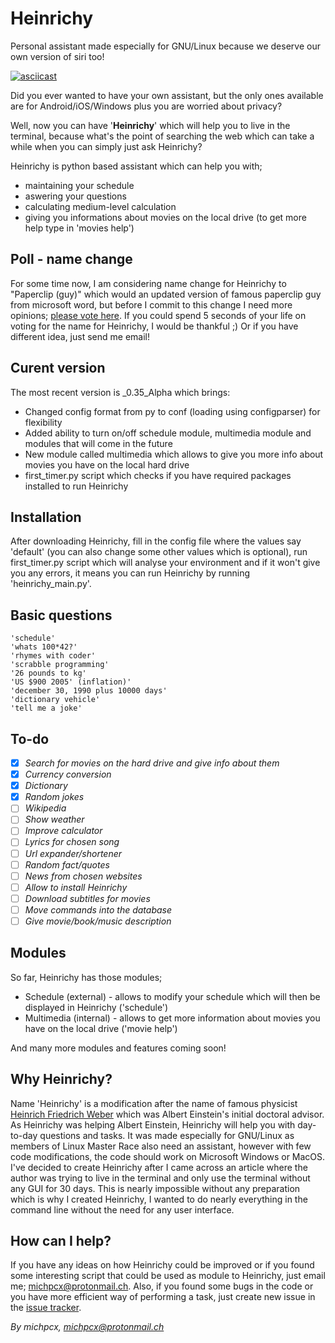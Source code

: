 # Heinrichy
Personal assistant made especially for GNU/Linux because we deserve our own version of siri too!


[![asciicast](https://asciinema.org/a/81946.png)](https://asciinema.org/a/81946)

Did you ever wanted to have your own assistant, but the only ones available are for Android/iOS/Windows plus you are
worried about privacy?

Well, now you can have '**Heinrichy**' which will help you to live in the terminal, because what's the point of searching the web which can take a while when you can simply just ask Heinrichy?

Heinrichy is python based assistant which can help you with;
- maintaining your schedule
- aswering your questions
- calculating medium-level calculation
- giving you informations about movies on the local drive (to get more help type in 'movies help')

## Poll - name change

For some time now, I am considering name change for Heinrichy to "Paperclip (guy)" which would an updated version of famous paperclip guy from microsoft word, but before I commit to this change I need more opinions; [please vote here](https://www.strawpoll.me/10933451). If you could spend 5 seconds of your life on voting for the name for Heinrichy, I would be thankful ;) Or if you have different idea, just send me email!

## Curent version

The most recent version is _0.35_Alpha which brings:
- Changed config format from py to conf (loading using configparser) for flexibility
- Added ability to turn on/off schedule module, multimedia module and modules that will come in the future
- New module called multimedia which allows to give you more info about movies you have on the local hard drive
- first_timer.py script which checks if you have required packages installed to run Heinrichy


## Installation
After downloading Heinrichy, fill in the config file where the values say 'default' (you can also change some other
values which is optional), run first_timer.py script which will analyse your environment and if it won't
give you any errors, it means you can run Heinrichy by running 'heinrichy_main.py'.

## Basic questions
```
'schedule'
'whats 100*42?'
'rhymes with coder'
'scrabble programming'
'26 pounds to kg'
'US $900 2005' (inflation)'
'december 30, 1990 plus 10000 days'
'dictionary vehicle'
'tell me a joke'
```

## To-do
- [x] *Search for movies on the hard drive and give info about them*
- [x] *Currency conversion*
- [x] *Dictionary*
- [x] *Random jokes*
- [ ] *Wikipedia*
- [ ] *Show weather*
- [ ] *Improve calculator*
- [ ] *Lyrics for chosen song*
- [ ] *Url expander/shortener*
- [ ] *Random fact/quotes*
- [ ] *News from chosen websites*
- [ ] *Allow to install Heinrichy*
- [ ] *Download subtitles for movies*
- [ ] *Move commands into the database*
- [ ] *Give movie/book/music description*

## Modules 

So far, Heinrichy has those modules;
- Schedule (external) - allows to modify your schedule which will then be displayed in Heinrichy ('schedule')
- Multimedia (internal) - allows to get more information about movies you have on the local drive ('movie help')

And many more modules and features coming soon!

## Why Heinrichy?
Name 'Heinrichy' is a modification after the name of famous physicist [Heinrich Friedrich Weber](https://en.wikipedia.org/wiki/Heinrich_F._Weber) which was Albert Einstein's initial doctoral
advisor. As Heinrichy was helping Albert Einstein, Heinrichy will help you with day-to-day questions and tasks.
It was made especially for GNU/Linux as members of Linux Master Race also need an assistant, however with few
code modifications, the code should work on Microsoft Windows or MacOS. I've decided to create Heinrichy after
I came across an article where the author was trying to live in the terminal and only use the terminal without any GUI for
30 days. This is nearly impossible without any preparation which is why I created Heinrichy, I wanted to do
nearly everything in the command line without the need for any user interface.

## How can I help?
If you have any ideas on how Heinrichy could be improved or if you found some interesting
script that could be used as module to Heinrichy, just email me; michpcx@protonmail.ch. Also, if you found some
bugs in the code or you have more efficient way of performing a task, just create new issue in the [issue tracker](https://github.com/MichPCX/Heinrichy/issues).

*By michpcx, michpcx@protonmail.ch*
